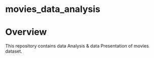 # movies_data_analysis


# Overview

This repository contains data Analysis & data Presentation of movies dataset.
